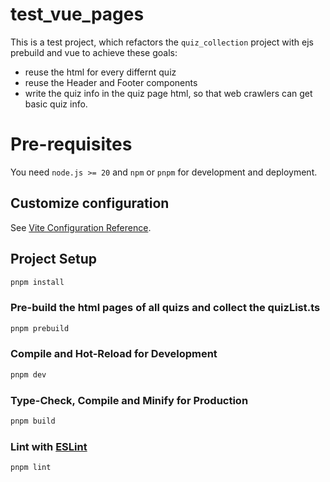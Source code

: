 # test_vue_pages

This is a test project, which refactors the `quiz_collection` project with ejs prebuild and vue to achieve these goals:
- reuse the html for every differnt quiz
- reuse the Header and Footer components
- write the quiz info in the quiz page html, so that web crawlers can get basic quiz info.

# Pre-requisites

You need `node.js >= 20` and `npm` or `pnpm` for development and deployment.

## Customize configuration

See [Vite Configuration Reference](https://vite.dev/config/).

## Project Setup

```sh
pnpm install
```

### Pre-build the html pages of all quizs and collect the quizList.ts

```sh
pnpm prebuild
```

### Compile and Hot-Reload for Development

```sh
pnpm dev
```

### Type-Check, Compile and Minify for Production

```sh
pnpm build
```

### Lint with [ESLint](https://eslint.org/)

```sh
pnpm lint
```

